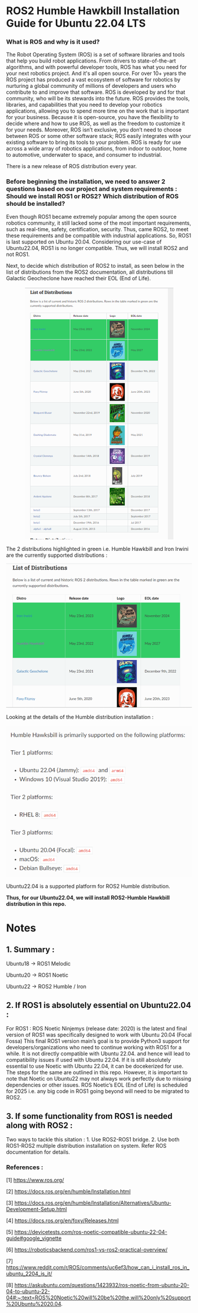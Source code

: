 # ROS2 Humble Hawkbill Installation Guide for Ubuntu 22.04 LTS

### What is ROS and why is it used? 

The Robot Operating System (ROS) is a set of software libraries and tools that help you build robot applications. From drivers to state-of-the-art algorithms, and with powerful developer tools, ROS has what you need for your next robotics project. And it's all open source. For over 10+ years the ROS project has produced a vast ecosystem of software for robotics by nurturing a global community of millions of developers and users who contribute to and improve that software. ROS is developed by and for that community, who will be its stewards into the future. ROS provides the tools, libraries, and capabilities that you need to develop your robotics applications, allowing you to spend more time on the work that is important for your business. Because it is open-source, you have the flexibility to decide where and how to use ROS, as well as the freedom to customize it for your needs. Moreover, ROS isn’t exclusive, you don’t need to choose between ROS or some other software stack; ROS easily integrates with your existing software to bring its tools to your problem. ROS is ready for use across a wide array of robotics applications, from indoor to outdoor, home to automotive, underwater to space, and consumer to industrial.

There is a new release of ROS distribution every year. 

### Before beginning the installation, we need to answer 2 questions based on our project and system requirements : Should we install ROS1 or ROS2? Which distribution of ROS should be installed?  

Even though ROS1 became extremely popular among the open source robotics community, it still lacked some of the most important requirements, such as real-time, safety, certification, security. Thus, came ROS2, to meet these requirements and be compatible with industrial applications. So, ROS1 is last supported on Ubuntu 20.04. Considering our use-case of Ubuntu22.04, ROS1 is no longer compatible. Thus, we will install ROS2 and not ROS1. 

Next, to decide which distribution of ROS2 to install, as seen below in the list of distributions from the ROS2 documentation, all distributions till Galactic Geocheclone have reached their EOL (End of Life).  

<p align="center">
  <img src="Images/listofdist.png" />
</p>

The 2 distributions highlighted in green i.e. Humble Hawkbill and Iron Irwini are the currently supported distributions : 
<p align="center">
  <img src="Images/listofdistributions.png" />
</p>

Looking at the details of the Humble distribution installation :
<p align="center">
  <img src="Images/humble-supportedplatforms.png" />
</p>

Ubuntu22.04 is a supported platform for ROS2 Humble distribution. 

**Thus, for our Ubuntu22.04, we will install ROS2-Humble Hawkbill distribution in this repo.** 


# Notes 
## 1. Summary : 

Ubuntu18 -> ROS1 Melodic

Ubuntu20 -> ROS1 Noetic

Ubuntu22 -> ROS2 Humble / Iron  

## 2. If ROS1 is absolutely essential on Ubuntu22.04 : 

For ROS1 : ROS Noetic Ninjemys (release date: 2020) is the latest and final version of ROS1 was specifically designed to work with Ubuntu 20.04 (Focal Fossa) This final ROS1 version main’s goal is to provide Python3 support for developers/organizations who need to continue working with ROS1 for a while. It is not directly compatible with Ubuntu 22.04. and hence will lead to compatibility issues if used with Ubuntu 22.04. If it is still absolutely essential to use Noetic with Ubuntu 22.04, it can be docekerized for use. The steps for the same are outlined in this repo. However, it is important to note that Noetic on Ubuntu22 may not always work perfectly due to missing dependencies or other issues. ROS Noetic’s EOL (End of Life) is scheduled for 2025 i.e. any big code in ROS1 going beyond will need to be migrated to ROS2. 

## 3. If some functionality from ROS1 is needed along with ROS2 :

Two ways to tackle this sitation : 1. Use ROS2-ROS1 bridge. 2. Use both ROS1-ROS2 multiple distribution installation on system. Refer ROS documentation for details. 

### References : 

[1] https://www.ros.org/

[2] https://docs.ros.org/en/humble/Installation.html

[3] https://docs.ros.org/en/humble/Installation/Alternatives/Ubuntu-Development-Setup.html

[4] https://docs.ros.org/en/foxy/Releases.html

[5] https://devicetests.com/ros-noetic-compatible-ubuntu-22-04-guide#google_vignette

[6] https://roboticsbackend.com/ros1-vs-ros2-practical-overview/

[7] https://www.reddit.com/r/ROS/comments/uc6ef3/how_can_i_install_ros_in_ubuntu_2204_is_it/

[8] https://askubuntu.com/questions/1423932/ros-noetic-from-ubuntu-20-04-to-ubuntu-22-04#:~:text=ROS%20Noetic%20will%20be%20the,will%20only%20support%20Ubuntu%2020.04.



